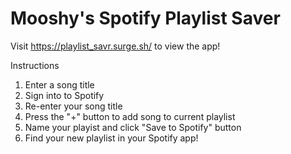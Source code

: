# Mooshy's Spotify Playlist Saver

Visit https://playlist_savr.surge.sh/ to view the app! 

Instructions
1. Enter a song title
2. Sign into to Spotify
3. Re-enter your song title
4. Press the "+" button to add song to current playlist
5. Name your playist and click "Save to Spotify" button
6. Find your new playlist in your Spotify app!
